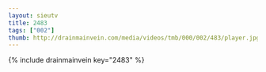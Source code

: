 ```yaml
--- 
layout: sieutv
title: 2483
tags: ["002"]
thumb: http://drainmainvein.com/media/videos/tmb/000/002/483/player.jpg
---
```

{% include drainmainvein key="2483" %} 

